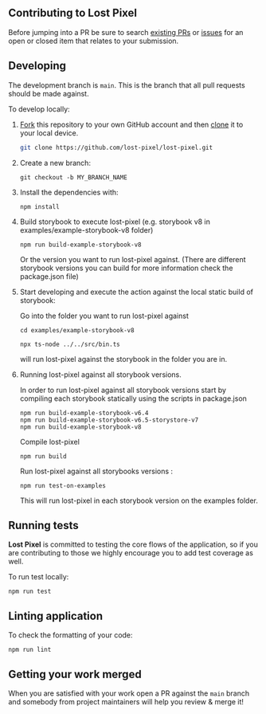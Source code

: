 ## Contributing to Lost Pixel

Before jumping into a PR be sure to search [existing PRs](https://github.com/lost-pixel/lost-pixel/pulls) or [issues](https://github.com/lost-pixel/lost-pixel/issues) for an open or closed item that relates to your submission.

## Developing

The development branch is `main`. This is the branch that all pull requests should be made against.

To develop locally:

1. [Fork](https://help.github.com/articles/fork-a-repo/) this repository to your
   own GitHub account and then
   [clone](https://help.github.com/articles/cloning-a-repository/) it to your local device.

   ```sh
   git clone https://github.com/lost-pixel/lost-pixel.git
   ```

2. Create a new branch:
   ```
   git checkout -b MY_BRANCH_NAME
   ```
3. Install the dependencies with:
   ```
   npm install
   ```
4. Build storybook to execute lost-pixel (e.g. storybook v8 in examples/example-storybook-v8 folder)

   ```
   npm run build-example-storybook-v8
   ```

   Or the version you want to run lost-pixel against. (There are different storybook versions you can build for more information check the package.json file)

5. Start developing and execute the action against the local static build of storybook:

   Go into the folder you want to run lost-pixel against

   ```
   cd examples/example-storybook-v8
   ```

   ```
   npx ts-node ../../src/bin.ts
   ```

   will run lost-pixel against the storybook in the folder you are in.

6. Running lost-pixel against all storybook versions.

   In order to run lost-pixel against all storybook versions start by compiling each storybook statically using the scripts in package.json

   ```
   npm run build-example-storybook-v6.4
   npm run build-example-storybook-v6.5-storystore-v7
   npm run build-example-storybook-v8
   ```

   Compile lost-pixel

   ```
   npm run build
   ```

   Run lost-pixel against all storybooks versions :

   ```
   npm run test-on-examples
   ```

   This will run lost-pixel in each storybook version on the examples folder.

## Running tests

**Lost Pixel** is committed to testing the core flows of the application, so if you are contributing to those we highly encourage you to add test coverage as well.

To run test locally:

```
npm run test
```

## Linting application

To check the formatting of your code:

```
npm run lint
```

## Getting your work merged

When you are satisfied with your work open a PR against the `main` branch and somebody from project maintainers will help you review & merge it!
